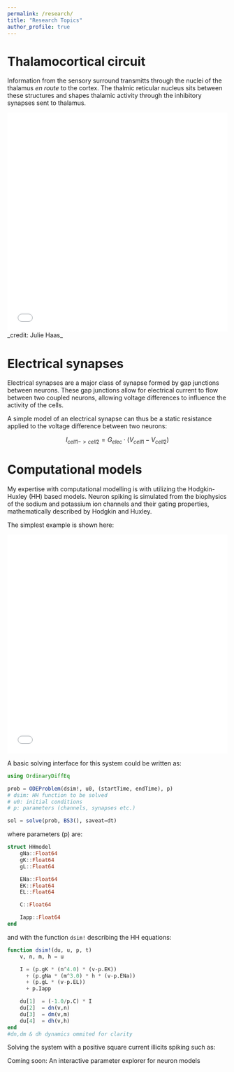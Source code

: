 ```yaml
---
permalink: /research/
title: "Research Topics"
author_profile: true
---
```


Thalamocortical circuit
======

Information from the sensory surround transmitts through the nuclei of the thalamus _en route_ to the cortex. 
The thalmic reticular nucleus sits between these structures and shapes thalamic activity through the inhibitory synapses sent to thalamus.

<iframe src="/files/images/TRN_circuit.png" width="100%" height="500" frameborder="no" border="0" marginwidth="0" marginheight="0"></iframe>
_credit: Julie Haas_

Electrical synapses
======

Electrical synapses are a major class of synapse formed by gap junctions between neurons.
These gap junctions allow for electrical current to flow between two coupled neurons, allowing voltage differences to influence the activity of the cells.


A simple model of an electrical synapse can thus be a static resistance applied to the voltage difference between two neurons:


$$
I_{cell1->cell2} = G_{elec}\cdot(V_{cell1}-V_{cell2})
$$

Computational models
======

My expertise with computational modelling is with utilizing the Hodgkin-Huxley (HH) based models.
Neuron spiking is simulated from the biophysics of the sodium and potassium ion channels and their gating properties, mathematically described by Hodgkin and Huxley. 

The simplest example is shown here:

<iframe src="/files/images/HHmodel.jpg" width="100%" height="500" frameborder="no" border="0" marginwidth="0" marginheight="0"></iframe>

A basic solving interface for this system could be written as:

```julia
using OrdinaryDiffEq

prob = ODEProblem(dsim!, u0, (startTime, endTime), p)
# dsim: HH function to be solved
# u0: initial conditions 
# p: parameters (channels, synapses etc.)

sol = solve(prob, BS3(), saveat=dt)
```

where parameters (p) are:

```julia
struct HHmodel
    gNa::Float64
    gK::Float64
    gL::Float64

    ENa::Float64
    EK::Float64
    EL::Float64

    C::Float64

    Iapp::Float64
end
```

and with the function `dsim!` describing the HH equations:

```julia
function dsim!(du, u, p, t)
	v, n, m, h = u

    I = (p.gK * (n^4.0) * (v-p.EK))
      + (p.gNa * (m^3.0) * h * (v-p.ENa))
      + (p.gL * (v-p.EL)) 
      + p.Iapp

    du[1]  = (-1.0/p.C) * I
    du[2]  = dn(v,n)
    du[3]  = dm(v,m)
    du[4]  = dh(v,h)
end
#dn,dm & dh dynamics ommited for clarity 
```

Solving the system with a positive square current illicits spiking such as:




Coming soon:
An interactive parameter explorer for neuron models
